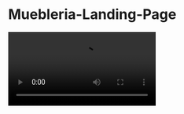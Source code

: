 # Muebleria-Landing-Page
![Video](https://github.com/macknilan/Muebleria-Landing-Page/blob/master/video_page.mp4)

